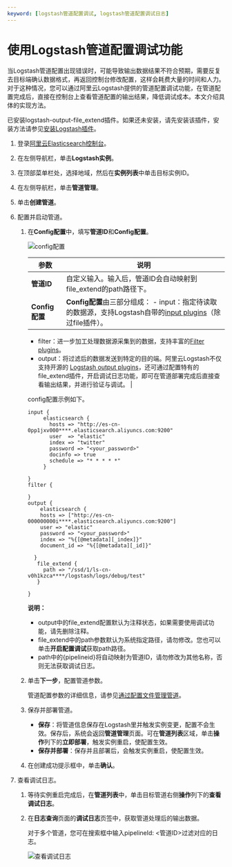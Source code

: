 ```yaml
---
keyword: [logstash管道配置调试, logstash管道配置调试日志]
---
```


# 使用Logstash管道配置调试功能

当Logstash管道配置出现错误时，可能导致输出数据结果不符合预期，需要反复去目标端确认数据格式，再返回控制台修改配置，这样会耗费大量的时间和人力。对于这种情况，您可以通过阿里云Logstash提供的管道配置调试功能，在管道配置完成后，直接在控制台上查看管道配置的输出结果，降低调试成本。本文介绍具体的实现方法。

已安装logstash-output-file\_extend插件。如果还未安装，请先安装该插件，安装方法请参见[安装Logstash插件](/intl.zh-CN/Logstash/插件配置/安装Logstash插件.md)。

1.  登录[阿里云Elasticsearch控制台](https://elasticsearch.console.aliyun.com/#/home)。

2.  在左侧导航栏，单击**Logstash实例**。

3.  在顶部菜单栏处，选择地域，然后在**实例列表**中单击目标实例ID。

4.  在左侧导航栏，单击**管道管理**。

5.  单击**创建管道**。

6.  配置并启动管道。

    1.  在**Config配置**中，填写**管道ID**和**Config配置**。

        ![config配置](https://static-aliyun-doc.oss-accelerate.aliyuncs.com/assets/img/zh-CN/7629919951/p127138.png)

        |参数|说明|
        |--|--|
        |**管道ID**|自定义输入。输入后，管道ID会自动映射到file\_extend的path路径下。|
        |**Config配置**|**Config配置**由三部分组成：         -   input：指定待读取的数据源，支持Logstash自带的[input plugins](https://www.elastic.co/guide/en/logstash/6.7/input-plugins.html)（除过file插件）。
        -   filter：进一步加工处理数据源采集到的数据，支持丰富的[Filter plugins](https://www.elastic.co/guide/en/logstash/6.7/filter-plugins.html)。
        -   output：将过滤后的数据发送到特定的目的端。阿里云Logstash不仅支持开源的 [Logstash output plugins](https://www.elastic.co/guide/en/logstash/6.7/output-plugins.html)，还可通过配置特有的file\_extend插件，开启调试日志功能，即可在管道部署完成后直接查看输出结果，并进行验证与调试。 |

        config配置示例如下。

        ```
        input {
             elasticsearch {
               hosts => "http://es-cn-0pp1jxv000****.elasticsearch.aliyuncs.com:9200"
               user  => "elastic"
               index => "twitter"
               password => "<your_password>"
               docinfo => true
               schedule => "* * * * *"
             }
        
        }
        filter {
        
        }
        output {
            elasticsearch {
            hosts => ["http://es-cn-000000000i****.elasticsearch.aliyuncs.com:9200"]
            user => "elastic"
            password => "<your_password>"
            index => "%{[@metadata][_index]}"
            document_id => "%{[@metadata][_id]}"
        
          }
           file_extend {
             path => "/ssd/1/ls-cn-v0h1kzca****/logstash/logs/debug/test"
           }
        
        }
        ```

        **说明：**

        -   output中的file\_extend配置默认为注释状态，如果需要使用调试功能，请先删除注释。
        -   file\_extend中的path参数默认为系统指定路径，请勿修改。您也可以单击**开启配置调试**获取path路径。
        -   path中的\{pipelineid\}将自动映射为管道ID，请勿修改为其他名称，否则无法获取调试日志。
    2.  单击**下一步**，配置管道参数。

        管道配置参数的详细信息，请参见[通过配置文件管理管道](/intl.zh-CN/Logstash/管道任务管理/通过配置文件管理管道.md)。

    3.  保存并部署管道。

        -   **保存**：将管道信息保存在Logstash里并触发实例变更，配置不会生效。保存后，系统会返回**管道管理**页面。可在**管道列表**区域，单击**操作**列下的**立即部署**，触发实例重启，使配置生效。
        -   **保存并部署**：保存并且部署后，会触发实例重启，使配置生效。
    4.  在创建成功提示框中，单击**确认**。

7.  查看调试日志。

    1.  等待实例重启完成后，在**管道列表**中，单击目标管道右侧**操作**列下的**查看调试日志**。

    2.  在**日志查询**页面的**调试日志**页签中，获取管道处理后的输出数据。

        对于多个管道，您可在搜索框中输入pipelineId: <管道ID\>过滤对应的日志。

        ![查看调试日志](https://static-aliyun-doc.oss-accelerate.aliyuncs.com/assets/img/zh-CN/7629919951/p127155.png)



